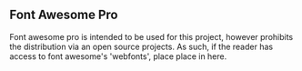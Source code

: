 Font Awesome Pro
--

Font awesome pro is intended to be used for this project, however prohibits the distribution via an open source projects.
As such, if the reader has access to font awesome's 'webfonts', place place in here.
